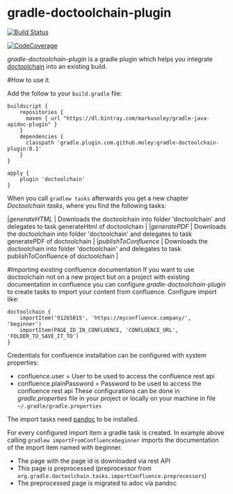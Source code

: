 # gradle-doctoolchain-plugin


[![Build Status](https://travis-ci.org/moley/gradle-doctoolchain-plugin.svg?branch=master)](https://travis-ci.org/moley/gradle-doctoolchain-plugin)


[![CodeCoverage](https://codecov.io/gh/moley/gradle-doctoolchain-plugin/branch/master/graph/badge.svg)](https://codecov.io/gh/moley/gradle-doctoolchain-plugin)


*gradle-doctoolchain-plugin* is a gradle plugin which helps you integrate [doctoolchain](https://github.com/docToolchain/docToolchain) into an existing build. 

#How to use it

Add the follow to your `build.gradle` file: 
```
buildscript {
    repositories {
      maven { url "https://dl.bintray.com/markusoley/gradle-java-apidoc-plugin" }
    }
    dependencies {
      classpath 'gradle.plugin.com.github.moley:gradle-doctoolchain-plugin:0.1'
    }
}

apply {
    plugin 'doctoolchain'
}
```
 
When you call `gradlew tasks` afterwards you get a new chapter *Doctoolchain tasks*, where you 
find the following tasks: 

|*generateHTML*        | Downloads the doctoolchain into folder 'doctoolchain' and delegates to task generateHtml of doctoolchain | 
|*generatePDF*         | Downloads the doctoolchain into folder 'doctoolchain' and delegates to task generatePDF of doctoolchain |
|*publishToConfluence* | Downloads the doctoolchain into folder 'doctoolchain' and delegates to task publishToConfluence of doctoolchain |


#Importing existing confluence documentation
If you want to use doctoolchain not on a new project but on a project with existing documentation in confluence 
you can configure *gradle-doctoolchain-plugin* to create tasks to import your content from confluence. 
Configure import like: 
```
doctoolchain {
    importItem('91265015', 'https://myconfluence.company/', 'beginner')
    importItem(PAGE_ID_IN_CONFLUENCE, 'CONFLUENCE_URL', 'FOLDER_TO_SAVE_IT_TO')
}
``` 

Credentials for confluence installation can be configured with system properties: 
- confluence.user = User to be used to access the confluence rest api
- confluence.plainPassword = Password to be used to access the confluence rest api
These configurations can be done in *gradle.properties* file in your project or locally on your machine in file `~/.gradle/gradle.properties`

The import tasks need [pandoc](https://pandoc.org/) to be installed.

For every configured import item a gradle task is created. 
In example above calling `gradlew importFromConfluencebeginner` imports the documentation of the import item named with beginner.
* The page with the page id is downloaded via rest API
* This page is preprocessed (preprocessor from `org.gradle.doctoolchain.tasks.importConfluence.preprocessors`)
* The preprocessed page is migrated to adoc via pandoc